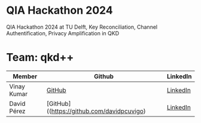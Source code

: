 # QIA Hackathon 2024
QIA Hackathon 2024 at TU Delft, Key Reconciliation, Channel Authentification, Privacy Amplification in QKD

# Team: qkd++
| Member     | Github                             | LinkedIn                                         |
|------------|------------------------------------|--------------------------------------------------|
|Vinay Kumar |[GitHub](https://github.com/vk9696) |[LinkedIn](https://www.linkedin.com/in/imvk9696/) |
|David Pérez |[GitHub]((https://github.com/davidpcuvigo)|[LinkedIn]() |
